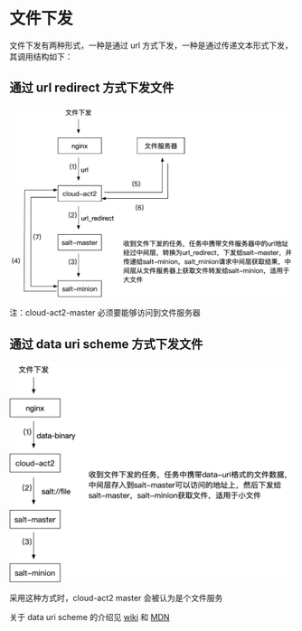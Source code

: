 # 文件下发

文件下发有两种形式，一种是通过 url 方式下发，一种是通过传递文本形式下发，其调用结构如下：


## 通过 url redirect 方式下发文件

![cloud-act2](../images/file-send-1.png)


注：cloud-act2-master 必须要能够访问到文件服务器


## 通过 data uri scheme 方式下发文件


![cloud-act2](../images/file-send-2.png)

采用这种方式时，cloud-act2 master 会被认为是个文件服务


关于 data uri scheme 的介绍见 [wiki](https://en.wikipedia.org/wiki/Data_URI_scheme) 和 [MDN](https://developer.mozilla.org/en-US/docs/Web/HTTP/Basics_of_HTTP/Data_URIs)

